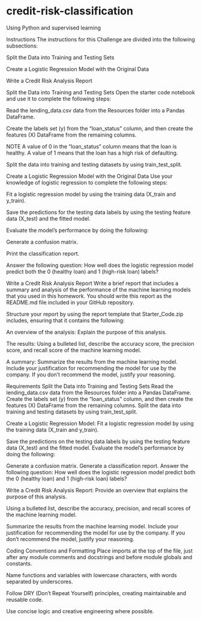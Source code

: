 # credit-risk-classification
Using Python and supervised learning


Instructions
The instructions for this Challenge are divided into the following subsections:

Split the Data into Training and Testing Sets

Create a Logistic Regression Model with the Original Data

Write a Credit Risk Analysis Report

Split the Data into Training and Testing Sets
Open the starter code notebook and use it to complete the following steps:

Read the lending_data.csv data from the Resources folder into a Pandas DataFrame.

Create the labels set (y) from the “loan_status” column, and then create the features (X) DataFrame from the remaining columns.

NOTE
A value of 0 in the “loan_status” column means that the loan is healthy. A value of 1 means that the loan has a high risk of defaulting.

Split the data into training and testing datasets by using train_test_split.

Create a Logistic Regression Model with the Original Data
Use your knowledge of logistic regression to complete the following steps:

Fit a logistic regression model by using the training data (X_train and y_train).

Save the predictions for the testing data labels by using the testing feature data (X_test) and the fitted model.

Evaluate the model’s performance by doing the following:

Generate a confusion matrix.

Print the classification report.

Answer the following question: How well does the logistic regression model predict both the 0 (healthy loan) and 1 (high-risk loan) labels?

Write a Credit Risk Analysis Report
Write a brief report that includes a summary and analysis of the performance of the machine learning models that you used in this homework. You should write this report as the README.md file included in your GitHub repository.

Structure your report by using the report template that Starter_Code.zip includes, ensuring that it contains the following:

An overview of the analysis: Explain the purpose of this analysis.

The results: Using a bulleted list, describe the accuracy score, the precision score, and recall score of the machine learning model.

A summary: Summarize the results from the machine learning model. Include your justification for recommending the model for use by the company. If you don’t recommend the model, justify your reasoning.

Requirements
Split the Data into Training and Testing Sets 
Read the lending_data.csv data from the Resources folder into a Pandas DataFrame. 
Create the labels set (y) from the “loan_status” column, and then create the features (X) DataFrame from the remaining columns. 
Split the data into training and testing datasets by using train_test_split. 

Create a Logistic Regression Model:
Fit a logistic regression model by using the training data (X_train and y_train). 

Save the predictions on the testing data labels by using the testing feature data (X_test) and the fitted model. 
Evaluate the model’s performance by doing the following:

Generate a confusion matrix. 
Generate a classification report. 
Answer the following question: How well does the logistic regression model predict both the 0 (healthy loan) and 1 (high-risk loan) labels? 

Write a Credit Risk Analysis Report:
Provide an overview that explains the purpose of this analysis. 

Using a bulleted list, describe the accuracy, precision, and recall scores of the machine learning model. 

Summarize the results from the machine learning model. Include your justification for recommending the model for use by the company. If you don’t recommend the model, justify your reasoning. 

Coding Conventions and Formatting 
Place imports at the top of the file, just after any module comments and docstrings and before module globals and constants. 

Name functions and variables with lowercase characters, with words separated by underscores. 

Follow DRY (Don’t Repeat Yourself) principles, creating maintainable and reusable code. 

Use concise logic and creative engineering where possible. 
 
